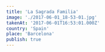 ```yaml
---
title: 'La Sagrada Familia'
image: './2017-06-01_18-53-01.jpg'
takenAt: '2017-06-01T16:53:01.000Z'
country: 'Spain'
place: 'Barcelona'
publish: true
---
```

